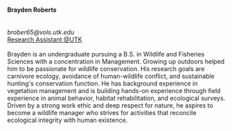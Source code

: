 <div>
  <h4>Brayden Roberts</h4> 
  <br>
  <i class="fa fa-envelope"></i> <em>brober65@vols.utk.edu</em> <br>
  <i class="fa fa-globe"></i> <a href="https://utia.tennessee.edu/person/?id=285998" target="_blank">Research Assistant @UTK</a> <br>
  <br>
  Brayden is an undergraduate pursuing a B.S. in Wildlife and Fisheries Sciences with a concentration in Management. Growing up outdoors helped him to be passionate for wildlife conservation. His research goals are carnivore ecology, avoidance of human-wildlife conflict, and sustainable hunting's conservation function. He has background experience in vegetation management and is building hands-on experience through field experience in animal behavior, habitat rehabilitation, and ecological surveys. Driven by a strong work ethic and deep respect for nature, he aspires to become a wildlife manager who strives for activities that reconcile ecological integrity with human existence.
</div>
